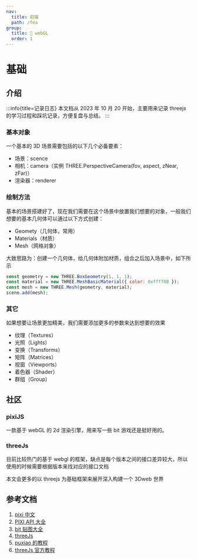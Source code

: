 ```yaml
---
nav:
  title: 前端
  path: /fea
group:
  title: 💊 webGL
  order: 1
---
```


# 基础

## 介绍

:::info{title=记录日志}
本文档从 2023 年 10 月 20 开始，主要用来记录 threejs 的学习过程和踩坑记录，方便复盘与总结。
:::

### 基本对象

一个基本的 3D 场景需要包括的以下几个必备要素：

- 场景：scence
- 相机：camera（实例 THREE.PerspectiveCamera(fov, aspect, zNear, zFar)）
- 渲染器：renderer

### 绘制方法

基本的场景搭建好了，现在我们需要在这个场景中放置我们想要的对象，一般我们想要的基本几何体可以通过以下方式创建：

- Geomety（几何体，常用）
- Materials（材质）
- Mesh（网格对象）

大致思路为：创建一个几何体，给几何体附加材质，组合之后加入场景中，如下所示

```js
const geometry = new THREE.BoxGeometry(1, 1, 1);
const material = new THREE.MeshBasicMaterial({ color: 0xffff00 });
const mesh = new THREE.Mesh(geometry, material);
scene.add(mesh);
```

### 其它

如果想要让场景更加精美，我们需要添加更多的参数来达到想要的效果

- 纹理（Textures）
- 光照（Lights）
- 变换（Transforms）
- 矩阵（Matrices）
- 视窗（Viewports）
- 着色器（Shader）
- 群组（Group）

## 社区

### pixiJS

一款基于 webGL 的 2d 渲染引擎，用来写一些 bit 游戏还是挺好用的。

### threeJs

目前比较热门的基于 webgl 的框架，缺点是每个版本之间的接口差异较大，所以使用的时候需要根据版本来找对应的接口文档

本文会更多的以 threejs 为基础框架来展开深入构建一个 3Dweb 世界

## 参考文档

1. [pixi 中文](http://pixijs.huashengweilai.com/guide/start/9.make-sprite-from-texture-atlas.html#%E9%80%9A%E8%BF%87%E7%BA%B9%E7%90%86%E8%B4%B4%E5%9B%BE%E9%9B%86%E5%88%9B%E5%BB%BA%E7%B2%BE%E7%81%B5)
2. [PIXI API 大全](https://pixijs.download/release/docs/index.html)
3. [bit 贴图大全](https://opengameart.org/)
4. [threeJs](https://techbrood.com/threejs/examples/#webgl_shadowmap_pointlight)
5. [puxiao 的教程](https://github.com/puxiao/threejs-tutorial)
6. [threeJs 官方教程](https://threejs.org/manual/#zh/fundamentals)
